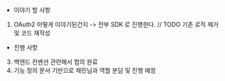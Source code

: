 
- 이야기 할 사항
1. OAuth2 어떻게 이야기된건지
-> 전부 SDK 로 진행한다.
// TODO 기존 로직 제거 및 코드 재작성

- 진행 사항
3. 백엔드 컨벤션 관련해서 합의 완료
4. 기능 정의 문서 기반으로 재민님과 역할 분담 및 진행 예정